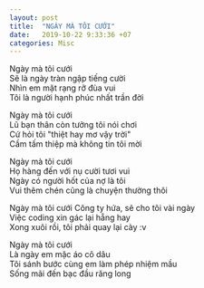 ```yaml
---
layout: post
title:  "NGÀY MÀ TÔI CƯỚI"
date:   2019-10-22 9:33:36 +07
categories: Misc
---
```

Ngày mà tôi cưới  
Sẽ là ngày tràn ngập tiếng cười  
Nhìn em mặt rạng rỡ đùa vui  
Tôi là người hạnh phúc nhất trần đời  
  
Ngày mà tôi cưới  
Lũ bạn thân còn tưởng tôi nói chơi  
Cứ hỏi tôi "thiệt hay mơ vậy trời"  
Cầm tấm thiệp mà không tin tôi mời  
  
Ngày mà tôi cưới  
Họ hàng đến với nụ cười tươi vui  
Ngày có người hốt của nợ là tôi  
Vui thêm chén cũng là chuyện thường thôi  
  
Ngày mà tôi cưới 
Công ty hứa, sẽ cho tôi vài ngày  
Việc coding xin gác lại hẵng hay  
Xong xuôi rồi, tôi phải quay lại cày :v  
  
Ngày mà tôi cưới  
Là ngày em mặc áo cô dâu  
Tôi sánh bước cùng em làm phép nhiệm mầu  
Sống mãi đến bạc đầu răng long  
  
